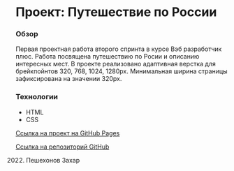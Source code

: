 # Проект: Путешествие по России

### Обзор
Первая проектная работа второго спринта в курсе Вэб разработчик плюс.
Работа посвящена путешествию по Росии и описанию интересных мест.
В проекте реализовано адаптивная верстка для брейкпойнтов 320, 768, 1024, 1280px.
Минимальная ширина страницы зафиксирована на значении 320px.

### Технологии
* HTML
* CSS

[Ссылка на проект на GitHub Pages](https://zahar-p.github.io/russian-travel/ "Путешествие по России")

[Ссылка на репозиторий GitHub](https://github.com/zahar-p/russian-travel "https://github.com/zahar-p/russian-travel")

2022. Пешехонов Захар 